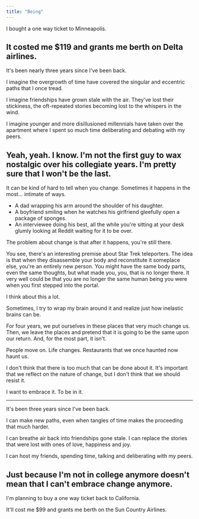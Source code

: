 ```yaml
---
title: "Being"
---
```

I bought a one way ticket to Minneapolis.

It costed me $119 and grants me berth on Delta airlines.
---

It's been nearly three years since I've been back.

I imagine the overgrowth of time have covered the singular and eccentric paths that I once tread.

I imagine friendships have grown stale with the air. They've lost their stickiness, the oft-repeated stories becoming lost to the whispers in the wind.

I imagine younger and more disillusioned millennials have taken over the apartment where I spent so much time deliberating and debating with my peers.

Yeah, yeah. I know. I'm not the first guy to wax nostalgic over his collegiate years. I'm pretty sure that I won't be the last.
---

It can be kind of hard to tell when you change. Sometimes it happens in the most... intimate of ways.

- A dad wrapping his arm around the shoulder of his daughter.
- A boyfriend smiling when he watches his girlfriend gleefully open a package of sponges.
- An interviewee doing his best, all the while you're sitting at your desk glumly looking at Reddit waiting for it to be over.

The problem about change is that after it happens, you're still there.

You see, there's an interesting premise about Star Trek teleporters. The idea is that when they disassemble your body and reconstitute it someplace else, you're an entirely new person. You might have the same body parts, even the same thoughts, but what made you, you, that is no longer there. It very well could be that you are no longer the same human being you were when you first stepped into the portal.

I think about this a lot.

Sometimes, I try to wrap my brain around it and realize just how inelastic brains can be.

For four years, we put ourselves in these places that very much change us. Then, we leave the places and pretend that it is going to be the same upon our return. And, for the most part, it isn't.

People move on. Life changes. Restaurants that we once haunted now haunt us.

I don't think that there is too much that can be done about it. It's important that we reflect on the nature of change, but I don't think that we should resist it.

I want to embrace it. To be in it.

---

It's been three years since I've been back.

I can make new paths, even when tangles of time makes the proceeding that much harder.

I can breathe air back into friendships gone stale. I can replace the stories that were lost with ones of love, happiness and joy.

I can host my friends, spending time, talking and deliberating with my peers.

Just because I'm not in college anymore doesn't mean that I can't embrace change anymore.
---

I'm planning to buy a one way ticket back to California.

It'll cost me $99 and grants me berth on the Sun Country Airlines.

